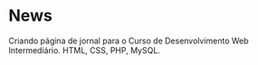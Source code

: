 # News
 Criando página de jornal para o Curso de Desenvolvimento Web Intermediário. HTML, CSS, PHP, MySQL.
